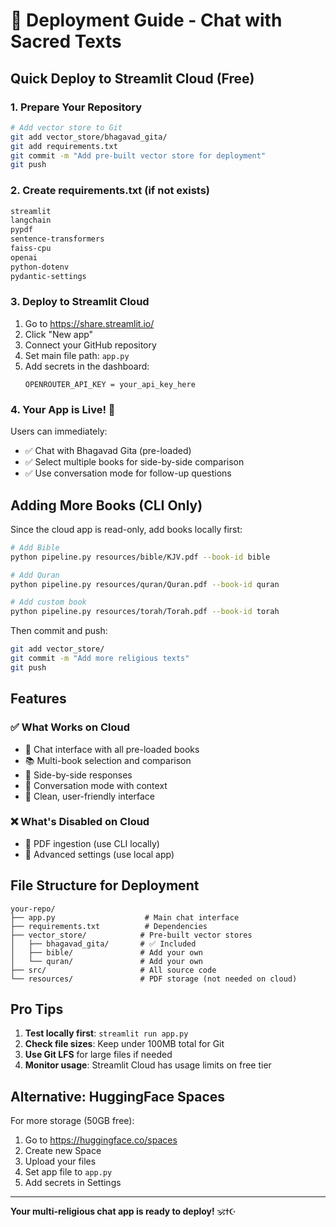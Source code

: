 # 🚀 Deployment Guide - Chat with Sacred Texts

## Quick Deploy to Streamlit Cloud (Free)

### 1. Prepare Your Repository

```bash
# Add vector store to Git
git add vector_store/bhagavad_gita/
git add requirements.txt
git commit -m "Add pre-built vector store for deployment"
git push
```

### 2. Create requirements.txt (if not exists)

```txt
streamlit
langchain
pypdf
sentence-transformers
faiss-cpu
openai
python-dotenv
pydantic-settings
```

### 3. Deploy to Streamlit Cloud

1. Go to https://share.streamlit.io/
2. Click "New app"
3. Connect your GitHub repository
4. Set main file path: `app.py`
5. Add secrets in the dashboard:
   ```
   OPENROUTER_API_KEY = your_api_key_here
   ```

### 4. Your App is Live! 🎉

Users can immediately:
- ✅ Chat with Bhagavad Gita (pre-loaded)
- ✅ Select multiple books for side-by-side comparison
- ✅ Use conversation mode for follow-up questions

## Adding More Books (CLI Only)

Since the cloud app is read-only, add books locally first:

```bash
# Add Bible
python pipeline.py resources/bible/KJV.pdf --book-id bible

# Add Quran  
python pipeline.py resources/quran/Quran.pdf --book-id quran

# Add custom book
python pipeline.py resources/torah/Torah.pdf --book-id torah
```

Then commit and push:
```bash
git add vector_store/
git commit -m "Add more religious texts"
git push
```

## Features

### ✅ What Works on Cloud
- 💬 Chat interface with all pre-loaded books
- 📚 Multi-book selection and comparison
- 🔄 Side-by-side responses
- 💭 Conversation mode with context
- 🎨 Clean, user-friendly interface

### ❌ What's Disabled on Cloud
- 📄 PDF ingestion (use CLI locally)
- 🔧 Advanced settings (use local app)

## File Structure for Deployment

```
your-repo/
├── app.py                    # Main chat interface
├── requirements.txt          # Dependencies
├── vector_store/            # Pre-built vector stores
│   ├── bhagavad_gita/       # ✅ Included
│   ├── bible/               # Add your own
│   └── quran/               # Add your own
├── src/                     # All source code
└── resources/               # PDF storage (not needed on cloud)
```

## Pro Tips

1. **Test locally first**: `streamlit run app.py`
2. **Check file sizes**: Keep under 100MB total for Git
3. **Use Git LFS** for large files if needed
4. **Monitor usage**: Streamlit Cloud has usage limits on free tier

## Alternative: HuggingFace Spaces

For more storage (50GB free):

1. Go to https://huggingface.co/spaces
2. Create new Space
3. Upload your files
4. Set app file to `app.py`
5. Add secrets in Settings

---

**Your multi-religious chat app is ready to deploy!** 🕉️✝️☪️
